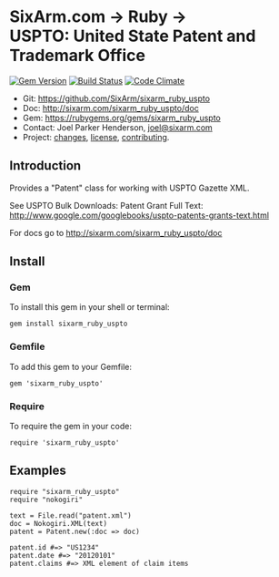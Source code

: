 # SixArm.com → Ruby → <br> USPTO: United State Patent and Trademark Office

<!--header-open-->

[![Gem Version](https://badge.fury.io/rb/sixarm_ruby_uspto.svg)](http://badge.fury.io/rb/sixarm_ruby_uspto)
[![Build Status](https://travis-ci.org/SixArm/sixarm_ruby_uspto.png)](https://travis-ci.org/SixArm/sixarm_ruby_uspto)
[![Code Climate](https://api.codeclimate.com/v1/badges/4d3679cc39eaad717f2a/maintainability)](https://codeclimate.com/github/SixArm/sixarm_ruby_uspto/maintainability)

* Git: <https://github.com/SixArm/sixarm_ruby_uspto>
* Doc: <http://sixarm.com/sixarm_ruby_uspto/doc>
* Gem: <https://rubygems.org/gems/sixarm_ruby_uspto>
* Contact: Joel Parker Henderson, <joel@sixarm.com>
* Project: [changes](CHANGES.md), [license](LICENSE.md), [contributing](CONTRIBUTING.md).

<!--header-shut-->

## Introduction

Provides a "Patent" class for working with USPTO Gazette XML.

See USPTO Bulk Downloads: Patent Grant Full Text:<br>
http://www.google.com/googlebooks/uspto-patents-grants-text.html

For docs go to <http://sixarm.com/sixarm_ruby_uspto/doc>


<!--install-open-->

## Install

### Gem

To install this gem in your shell or terminal:

    gem install sixarm_ruby_uspto

### Gemfile

To add this gem to your Gemfile:

    gem 'sixarm_ruby_uspto'

### Require

To require the gem in your code:

    require 'sixarm_ruby_uspto'

<!--install-shut-->


## Examples

    require "sixarm_ruby_uspto"
    require "nokogiri"

    text = File.read("patent.xml")
    doc = Nokogiri.XML(text)
    patent = Patent.new(:doc => doc)

    patent.id #=> "US1234"
    patent.date #=> "20120101"
    patent.claims #=> XML element of claim items
